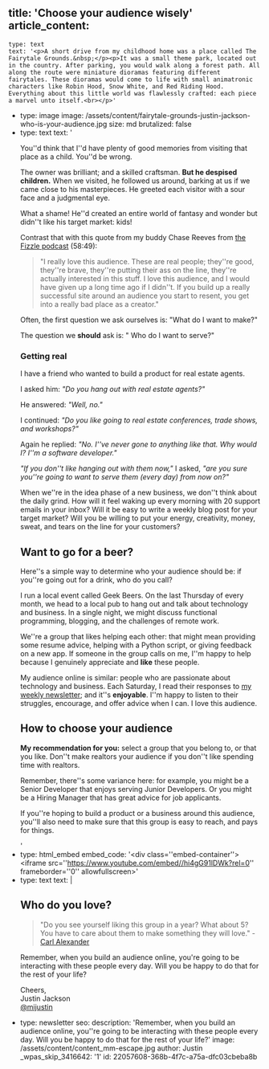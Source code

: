 title: 'Choose your audience wisely'
article_content:
  -
    type: text
    text: '<p>A short drive from my childhood home was a place called The Fairytale Grounds.&nbsp;</p><p>It was a small theme park, located out in the country. After parking, you would walk along a forest path. All along the route were miniature dioramas featuring different fairytales. These dioramas would come to life with small animatronic characters like Robin Hood, Snow White, and Red Riding Hood. Everything about this little world was flawlessly crafted: each piece a marvel unto itself.<br></p>'
  -
    type: image
    image: /assets/content/fairytale-grounds-justin-jackson-who-is-your-audience.jpg
    size: md
    brutalized: false
  -
    type: text
    text: '<p>You''d think that I''d have plenty of good memories from visiting that place as a child. You''d be wrong.</p><p>The owner was brilliant; and a skilled craftsman. <strong>But he despised children.</strong> When we visited, he followed us around, barking at us if we came close to his masterpieces. He greeted each visitor with a sour face and a judgmental eye.</p><p>What a shame! He''d created an entire world of fantasy and wonder but didn''t like his target market: kids!</p><p>Contrast that with this quote from my buddy Chase Reeves from <a href="http://fizzle.co/sparkline/24-lessons-learned-year-podcasting-10000-listeners-fs052">the Fizzle podcast</a> (58:49):</p><blockquote><p>"I really love this audience. These are real people; they''re good, they''re brave, they''re putting their ass on the line, they''re actually interested in this stuff. I love this audience, and I would have given up a long time ago if I didn''t. If you build up a really successful site around an audience you start to resent, you get into a really bad place as a creator."</p></blockquote><p>Often, the first question we ask ourselves is: "What do I want to make?"</p><p>The question we <strong>should</strong> ask is: " Who do I want to serve?"</p><h3>Getting real</h3><p>I have a friend who wanted to build a product for real estate agents.</p><p>I asked him: <em>"Do you hang out with real estate agents?"</em></p><p>He answered: <em>"Well, no."</em></p><p>I continued: <em>"Do you like going to real estate conferences, trade shows, and workshops?"</em></p><p>Again he replied: <em>"No. I''ve never gone to anything like that. Why would I? I''m a software developer."</em></p><p><em>"If you don''t like hanging out with them now,"</em> I asked, <em>"are you sure you''re going to want to serve them (every day) from now on?"</em></p><p>When we''re in the idea phase of a new business, we don''t think about the daily grind. How will it feel waking up every morning with 20 support emails in your inbox? Will it be easy to write a weekly blog post for your target market? Will you be willing to put your energy, creativity, money, sweat, and tears on the line for your customers?</p><h2>Want to go for a beer?</h2><p>Here''s a simple way to determine who your audience should be: if you''re going out for a drink, who do you call?</p><p>I run a local event called Geek Beers. On the last Thursday of every month, we head to a local pub to hang out and talk about technology and business. In a single night, we might discuss functional programming, blogging, and the challenges of remote work.</p><p>We''re a group that likes helping each other: that might mean providing some resume advice, helping with a Python script, or giving feedback on a new app. If someone in the group calls on me, I''m happy to help because I genuinely appreciate and <strong>like</strong> these people.</p><p>My audience online is similar: people who are passionate about technology and business. Each Saturday, I read their responses to <a href="http://justinjackson.ca/newsletter/">my weekly newsletter</a>; and it''s <strong>enjoyable</strong>. I''m happy to listen to their struggles, encourage, and offer advice when I can. I love this audience.</p><h2>How to choose your audience</h2><p><strong>My recommendation for you:</strong> select a group that you belong to, or that you like. Don''t make realtors your audience if you don''t like spending time with realtors.</p><p>Remember, there''s some variance here: for example, you might be a Senior Developer that enjoys serving Junior Developers. Or you might be a Hiring Manager that has great advice for job applicants.</p><p>If you''re hoping to build a product or a business around this audience, you''ll also need to make sure that this group is easy to reach, and pays for things.</p>'
  -
    type: html_embed
    embed_code: '<style>.embed-container { position: relative; padding-bottom: 56.25%; height: 0; overflow: hidden; max-width: 100%; -webkit-filter: grayscale(100%); filter: grayscale(100%);  } .embed-container iframe, .embed-container object, .embed-container embed { position: absolute; top: 0; left: 0; width: 100%; height: 100%; }</style><div class=''embed-container''><iframe src=''https://www.youtube.com/embed//hi4gG91lDWk?rel=0'' frameborder=''0'' allowfullscreen></iframe></div>'
  -
    type: text
    text: |
      <h2>Who do you love?</h2><blockquote><p>"Do you see yourself liking this group in a year? What about 5? You have to care about them to make something they will love." - <a href="http://carlalexander.ca">Carl Alexander</a></p></blockquote><p>Remember, when you build an audience online, you're going to be interacting with these people every day. Will you be happy to do that for the rest of your life?</p><p>Cheers,<br>
      Justin Jackson<br>
      <a href="http://twitter.com/mijustin">@mijustin</a></p>
  -
    type: newsletter
seo:
  description: 'Remember, when you build an audience online, you''re going to be interacting with these people every day. Will you be happy to do that for the rest of your life?'
  image: /assets/content/content_mm-escape.jpg
author: Justin
_wpas_skip_3416642: '1'
id: 22057608-368b-4f7c-a75a-dfc03cbeba8b
